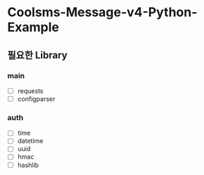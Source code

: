 # Coolsms-Message-v4-Python-Example

## 필요한 Library
### main
- [ ] requests
- [ ] configparser
### auth
- [ ] time
- [ ] datetime
- [ ] uuid
- [ ] hmac
- [ ] hashlib
